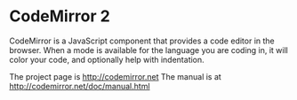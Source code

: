 CodeMirror 2
============

CodeMirror is a JavaScript component that provides a code editor in the browser. When a mode is available for the language you are coding in, it will color your code, and optionally help with indentation.

The project page is http://codemirror.net The manual is at http://codemirror.net/doc/manual.html

